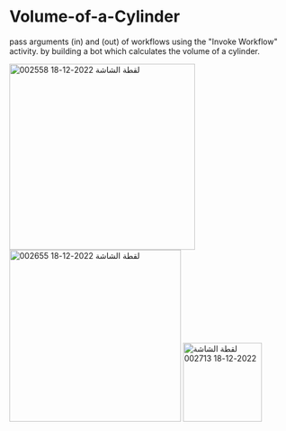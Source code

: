 # Volume-of-a-Cylinder
pass arguments (in) and (out) of workflows using the "Invoke Workflow" activity. by building a bot which calculates the volume of a cylinder.

<img width="330" alt="لقطة الشاشة 2022-12-18 002558" src="https://user-images.githubusercontent.com/108181104/208266590-52d4b01c-5a1f-45d7-a31a-0ded68857662.png">

<img width="305" alt="لقطة الشاشة 2022-12-18 002655" src="https://user-images.githubusercontent.com/108181104/208266591-35a42c35-24f8-4f81-b6f3-ab9af2e4770b.png">

<img width="140" alt="لقطة الشاشة 2022-12-18 002713" src="https://user-images.githubusercontent.com/108181104/208266600-0524f14f-1455-40d7-bc23-5c3abd226e6c.png">

